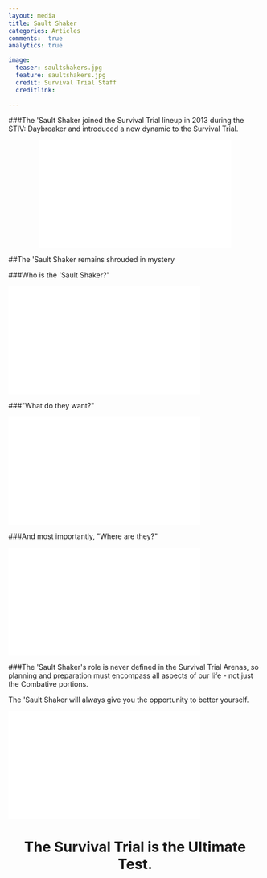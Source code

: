 ```yaml
---
layout: media
title: Sault Shaker
categories: Articles
comments:  true
analytics: true

image:
  teaser: saultshakers.jpg
  feature: saultshakers.jpg
  credit: Survival Trial Staff
  creditlink:  

---
```





###The 'Sault Shaker joined the Survival Trial lineup in 2013 during the STIV: Daybreaker and introduced a new dynamic to the Survival Trial. 


<center><iframe src="//www.youtube.com/embed/LQz9Ae1a2P0" width="382" height="215" frameborder="0" allowfullscreen="allowfullscreen"></iframe></center>


##The 'Sault Shaker remains shrouded in mystery 



###Who is the 'Sault Shaker?" 


<iframe src="//www.youtube.com/embed/A76UV2BghRM" width="382" height="215" frameborder="0" allowfullscreen="allowfullscreen"></iframe>

###"What do they want?" 

<iframe src="//www.youtube.com/embed/zbc2kBjaaRY" width="382" height="215" frameborder="0" allowfullscreen="allowfullscreen"></iframe>


###And most importantly, "Where are they?" 


<iframe src="//www.youtube.com/embed/WJEuvWNxZKY" width="382" height="215" frameborder="0" allowfullscreen="allowfullscreen"></iframe>


###The 'Sault Shaker's role is never defined in the Survival Trial Arenas, so planning and preparation must encompass all aspects of our life - not just the Combative portions. 

The 'Sault Shaker will always give you the opportunity to better yourself. 


<iframe src="//www.youtube.com/embed/2bBQ7Z4269c?list=PLVxvjseUtV0MTUquylYzA1grTTEyJqgCg" width="382" height="215" frameborder="0" allowfullscreen="allowfullscreen"></iframe>


<h1 style="text-align: center;">The Survival Trial is the Ultimate Test.</h1>
